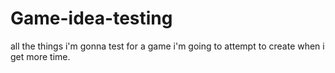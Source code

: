 # Game-idea-testing
all the things i'm gonna test for a game i'm going to attempt to create when i get more time.
